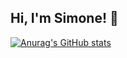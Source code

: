 ## Hi, I'm Simone! 👋
[![Anurag's GitHub stats](https://github-readme-stats.vercel.app/api?username=aragonite-200&show_icons=true&count_private=true&theme=dracula)](https://github.com/anuraghazra/github-readme-stats)
<!--
**aragonite-200/aragonite-200** is a ✨ _special_ ✨ repository because its `README.md` (this file) appears on your GitHub profile.

Here are some ideas to get you started:

- 🔭 I’m currently working on ...
- 🌱 I’m currently learning ...
- 👯 I’m looking to collaborate on ...
- 🤔 I’m looking for help with ...
- 💬 Ask me about ...
- 📫 How to reach me: ...
- 😄 Pronouns: ...
- ⚡ Fun fact: ...
-->
